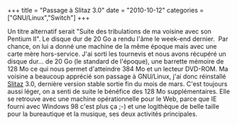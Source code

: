 +++
title = "Passage à Slitaz 3.0"
date = "2010-10-12"
categories = ["GNU/Linux","Switch"]
+++



Un titre alternatif serait "Suite des tribulations de ma voisine avec son
Pentium II". Le disque dur de 20 Go a rendu l'âme le week-end dernier.  Par
chance, on lui a donné une machine de la même époque mais avec une carte
mère hors-service. J'ai sorti les tournevis et nous avons récupéré un disque
dur... de 20 Go (le standard de l'époque), une barrette mémoire de 128 Mo ce
qui nous permet d'atteindre 384 Mo et un lecteur DVD-ROM. Ma voisine a beaucoup
apprécié son passage à GNU/Linux, j'ai donc réinstallé
[Slitaz](http://www.slitaz.org/fr) 3.0, dernière version stable sortie fin du
mois de mars. C'est toujours aussi léger, on a senti de suite le bénéfice des
128 Mo supplémentaires. Elle se retrouve avec une machine opérationnelle pour
le Web, parce que IE fourni avec Windows 98 c'est plus ça ;-) et une
logithèque de belle taille pour la bureautique et la musique, ses deux
activités principales.